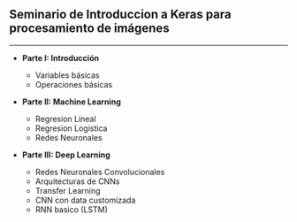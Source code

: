## Seminario de Introduccion a Keras para procesamiento de imágenes

----------------------
- **Parte I: Introducción**

    - Variables básicas    
    - Operaciones básicas


- **Parte II: Machine Learning**

    - Regresion Lineal
    - Regresion Logistica
    - Redes Neuronales


- **Parte III: Deep Learning**

    - Redes Neuronales Convolucionales
    - Arquitecturas de CNNs
    - Transfer Learning
    - CNN con data customizada
    - RNN basico (LSTM)
